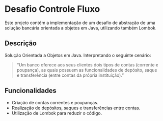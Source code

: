 # Desafio Controle Fluxo

Este projeto contém a implementação de um desafio de abstração de uma solução bancária orientada a objetos em Java, utilizando também Lombok.

## Descrição

Solução Orientada a Objetos em Java. Interpretando o seguinte cenário: 

> “Um banco oferece aos seus clientes dois tipos de contas (corrente e poupança), as quais possuem as funcionalidades de depósito, saque e transferência (entre contas da própria instituição).”

## Funcionalidades

- Criação de contas correntes e poupanças.
- Realização de depósitos, saques e transferências entre contas.
- Utilização de Lombok para reduzir o código.

